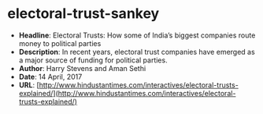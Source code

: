 # electoral-trust-sankey
- **Headline**: Electoral Trusts: How some of India’s biggest companies route money to political parties
- **Description**: In recent years, electoral trust companies have emerged as a major source of funding for political parties.
- **Author**: Harry Stevens and Aman Sethi
- **Date**: 14 April, 2017
- **URL**: [http://www.hindustantimes.com/interactives/electoral-trusts-explained/](http://www.hindustantimes.com/interactives/electoral-trusts-explained/)